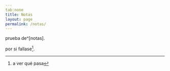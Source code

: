 ```yaml
---
tab:none
title: Notas
layout: page
permalink: /notas/
---
```


prueba de^[notas].

por si fallase[^prueba-den-notas].

[^prueba-den-notas]: a ver qué pasa
